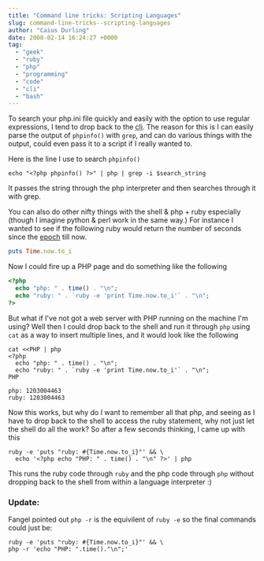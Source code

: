 ```yaml
---
title: "Command line tricks: Scripting Languages"
slug: command-line-tricks--scripting-languages
author: "Caius Durling"
date: 2008-02-14 16:24:27 +0000
tag:
  - "geek"
  - "ruby"
  - "php"
  - "programming"
  - "code"
  - "cli"
  - "bash"
---
```


To search your php.ini file quickly and easily with the option to use regular expressions, I tend to drop back to the <acronym title="command line interface">cli</acronym>.  The reason for this is I can easily parse the output of `phpinfo()` with `grep`, and can do various things with the output, could even pass it to a script if I really wanted to.

Here is the line I use to search `phpinfo()`

```shell
echo "<?php phpinfo() ?>" | php | grep -i $search_string
```

It passes the string through the php interpreter and then searches through it with grep.

You can also do other nifty things with the shell & php + ruby especially (though I imagine python & perl work in the same way.) For instance I wanted to see if the following ruby would return the number of seconds since the [epoch][] till now.

[epoch]: http:/en.wikipedia.org/wiki/Unix_Time

```ruby
puts Time.now.to_i
```

Now I could fire up a PHP page and do something like the following

```php
<?php
  echo "php: " . time() . "\n";
  echo "ruby: " . `ruby -e 'print Time.now.to_i'` . "\n";
?>
```

But what if I've not got a web server with PHP running on the machine I'm using? Well then I could drop back to the shell and run it through `php` using `cat` as a way to insert multiple lines, and it would look like the following

```shell
cat <<PHP | php
<?php
  echo "php: " . time() . "\n";
  echo "ruby: " . `ruby -e 'print Time.now.to_i'` . "\n";
PHP

php: 1203004463
ruby: 1203004463
```

Now this works, but why do I want to remember all that php, and seeing as I have to drop back to the shell to access the ruby statement, why not just let the shell do all the work? So after a few seconds thinking, I came up with this

```shell
ruby -e 'puts "ruby: #{Time.now.to_i}"' && \
  echo '<?php echo "PHP: " . time() . "\n" ?>' | php
```

This runs the ruby code through `ruby` and the php code through `php` without dropping back to the shell from within a language interpreter :)

### Update:

Fangel pointed out `php -r` is the equivilent of `ruby -e` so the final commands could just be:

```shell
ruby -e 'puts "ruby: #{Time.now.to_i}"' && \
php -r 'echo "PHP: ".time()."\n";'
```
